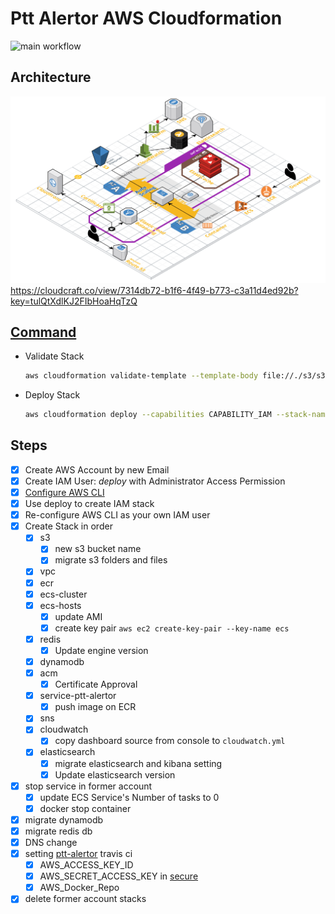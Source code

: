 # Ptt Alertor AWS Cloudformation

![main workflow](https://github.com/meifamily/aws-cloudformation/actions/workflows/main.yml/badge.svg)

## Architecture

![architecture](ptt_alertor_architecture.png)
<https://cloudcraft.co/view/7314db72-b1f6-4f49-b773-c3a11d4ed92b?key=tulQtXdlKJ2FIbHoaHqTzQ>

## [Command](http://docs.aws.amazon.com/cli/latest/reference/cloudformation/index.html#cli-aws-cloudformation)

* Validate Stack

  ```bash
  aws cloudformation validate-template --template-body file://./s3/s3.yaml
  ```

* Deploy Stack

  ```bash
  aws cloudformation deploy --capabilities CAPABILITY_IAM --stack-name S3 --template-file s3/s3.yaml
  ```

## Steps

* [x] Create AWS Account by new Email
* [x] Create IAM User: *deploy* with Administrator Access Permission
* [x] [Configure AWS CLI](https://docs.aws.amazon.com/en_us/cli/latest/userguide/cli-chap-getting-started.html)
* [x] Use deploy to create IAM stack
* [x] Re-configure AWS CLI as your own IAM user
* [x] Create Stack in order
  * [x] s3
    * [x] new s3 bucket name
    * [x] migrate s3 folders and files
  * [x] vpc
  * [x] ecr
  * [x] ecs-cluster
  * [x] ecs-hosts
    * [x] update AMI
    * [x] create key pair `aws ec2 create-key-pair --key-name ecs`
  * [x] redis
    * [x] Update engine version
  * [x] dynamodb
  * [x] acm
    * [x] Certificate Approval
  * [x] service-ptt-alertor
    * [x] push image on ECR
  * [x] sns
  * [x] cloudwatch
    * [x] copy dashboard source from console to `cloudwatch.yml`
  * [x] elasticsearch
    * [x] migrate elasticsearch and kibana setting
    * [x] Update elasticsearch version
* [x] stop service in former account
  * [x] update ECS Service's Number of tasks to 0
  * [x] docker stop container
* [x] migrate dynamodb
* [x] migrate redis db
* [x] DNS change
* [x] setting [ptt-alertor](https://github.com/meifamily/ptt-alertor) travis ci
  * [x] AWS_ACCESS_KEY_ID
  * [x] AWS_SECRET_ACCESS_KEY in [secure](https://docs.travis-ci.com/user/environment-variables/#encrypting-environment-variables)
  * [x] AWS_Docker_Repo
* [x] delete former account stacks